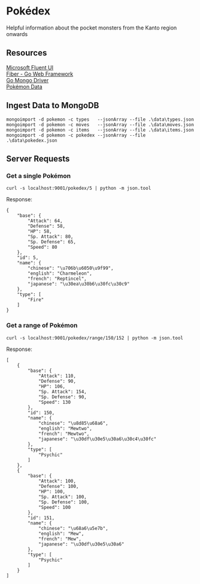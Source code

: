 # Pokédex
Helpful information about the pocket monsters from the Kanto region onwards

## Resources
[Microsoft Fluent UI](https://developer.microsoft.com/en-us/fluentui#/get-started/web)  
[Fiber - Go Web Framework](https://github.com/gofiber/fiber)  
[Go Mongo Driver](https://pkg.go.dev/go.mongodb.org/mongo-driver)  
[Pokémon Data](https://github.com/fanzeyi/pokemon.json)  

## Ingest Data to MongoDB
```
mongoimport -d pokemon -c types   --jsonArray --file .\data\types.json
mongoimport -d pokemon -c moves   --jsonArray --file .\data\moves.json
mongoimport -d pokemon -c items   --jsonArray --file .\data\items.json
mongoimport -d pokemon -c pokedex --jsonArray --file .\data\pokedex.json
```

## Server Requests

### Get a single Pokémon
`curl -s localhost:9001/pokedex/5 | python -m json.tool`

Response:
```
{
    "base": {
        "Attack": 64,
        "Defense": 58,
        "HP": 58,
        "Sp. Attack": 80,
        "Sp. Defense": 65,
        "Speed": 80
    },
    "id": 5,
    "name": {
        "chinese": "\u706b\u6050\u9f99",
        "english": "Charmeleon",
        "french": "Reptincel",
        "japanese": "\u30ea\u30b6\u30fc\u30c9"
    },
    "type": [
        "Fire"
    ]
}
```

### Get a range of Pokémon

`curl -s localhost:9001/pokedex/range/150/152 | python -m json.tool`

Response:
```
[
    {
        "base": {
            "Attack": 110,
            "Defense": 90,
            "HP": 106,
            "Sp. Attack": 154,
            "Sp. Defense": 90,
            "Speed": 130
        },
        "id": 150,
        "name": {
            "chinese": "\u8d85\u68a6",
            "english": "Mewtwo",
            "french": "Mewtwo",
            "japanese": "\u30df\u30e5\u30a6\u30c4\u30fc"
        },
        "type": [
            "Psychic"
        ]
    },
    {
        "base": {
            "Attack": 100,
            "Defense": 100,
            "HP": 100,
            "Sp. Attack": 100,
            "Sp. Defense": 100,
            "Speed": 100
        },
        "id": 151,
        "name": {
            "chinese": "\u68a6\u5e7b",
            "english": "Mew",
            "french": "Mew",
            "japanese": "\u30df\u30e5\u30a6"
        },
        "type": [
            "Psychic"
        ]
    }
]
